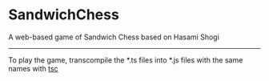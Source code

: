 # SandwichChess
A web-based game of Sandwich Chess based on Hasami Shogi

---

To play the game, transcompile the \*.ts files into \*.js files with the same names with [tsc](http://www.typescriptlang.org/#Download)
